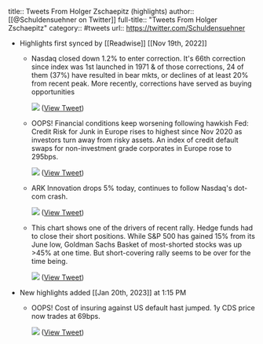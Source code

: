 title:: Tweets From Holger Zschaepitz (highlights)
author:: [[@Schuldensuehner on Twitter]]
full-title:: "Tweets From Holger Zschaepitz"
category:: #tweets
url:: https://twitter.com/Schuldensuehner

- Highlights first synced by [[Readwise]] [[Nov 19th, 2022]]
	- Nasdaq closed down 1.2% to enter correction. It's 66th correction since index was 1st launched in 1971 & of those corrections, 24 of them (37%) have resulted in bear mkts, or declines of at least 20% from recent peak. More recently, corrections have served as buying opportunities 
	  
	  ![](https://pbs.twimg.com/media/FJfnIErWQAc9mQa.png) ([View Tweet](https://twitter.com/Schuldensuehner/status/1483909788127879176))
	- OOPS! Financial conditions keep worsening following hawkish Fed: Credit Risk for Junk in Europe rises to highest since Nov 2020 as investors turn away from risky assets. An index of credit default swaps for non-investment grade corporates in Europe rose to 295bps. 
	  
	  ![](https://pbs.twimg.com/media/FKMLG6pXMAAbd4c.png) ([View Tweet](https://twitter.com/Schuldensuehner/status/1487044523284996099))
	- ARK Innovation drops 5% today, continues to follow Nasdaq's dot-com crash. 
	  
	  ![](https://pbs.twimg.com/media/FQ5UZpxXsAQKGo8.png) ([View Tweet](https://twitter.com/Schuldensuehner/status/1517243461459660802))
	- This chart shows one of the drivers of recent rally. Hedge funds had to close their short positions. While S&P 500 has gained 15% from its June low, Goldman Sachs Basket of most-shorted stocks was up >45% at one time. But short-covering rally seems to be over for the time being. 
	  
	  ![](https://pbs.twimg.com/media/FasWJE9XoAEHZQn.png) ([View Tweet](https://twitter.com/Schuldensuehner/status/1561366079305547776))
- New highlights added [[Jan 20th, 2023]] at 1:15 PM
	- OOPS! Cost of insuring against US default hast jumped. 1y CDS price now trades at 69bps. 
	  
	  ![](https://pbs.twimg.com/media/Fm2HUf4X0AMqrTN.png) ([View Tweet](https://twitter.com/Schuldensuehner/status/1616096634919690242))